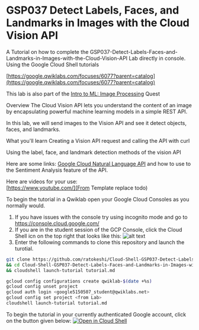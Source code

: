 # GSP037 Detect Labels, Faces, and Landmarks in Images with the Cloud Vision API
A Tutorial on how to complete the GSP037-Detect-Labels-Faces-and-Landmarks-in-Images-with-the-Cloud-Vision-API Lab directly in console. Using the Google Cloud Shell tutorials

[https://google.qwiklabs.com/focuses/6077?parent=catalog](https://google.qwiklabs.com/focuses/6077?parent=catalog)

This lab is also part of the [Intro to ML: Image Processing](https://google.qwiklabs.com/quests/85) Quest


Overview
The Cloud Vision API lets you understand the content of an image by encapsulating powerful machine learning models in a simple REST API.

In this lab, we will send images to the Vision API and see it detect objects, faces, and landmarks.

What you'll learn
Creating a Vision API request and calling the API with curl

Using the label, face, and landmark detection methods of the vision API


Here are some links: 
[Google Cloud Natural Language API](cloud.google.com/natural-language) and how to use to the Sentiment Analysis feature of the API.

Here are videos for your use:  
[https://www.youtube.com/](From Template replace todo)

To begin the tutorial in a Qwiklab open your Google Cloud Consoles as you normally would.
1.  If you have issues with the console try using incognito mode and go to https://console.cloud.google.com/
2.  If you are in the student session of the GCP Console, click the Cloud Shell icn on the top right that looks like this: ![alt text](https://walkthroughs.googleusercontent.com/tutorial/resources/cloud-shell-icon-v1.svg "Cloud Shell Icon on the top right of the GCP Console")
3.  Enter the following commands to clone this repository and launch the turotial.
```bash
git clone https://github.com/ratokeshi/Cloud-Shell-GSP037-Detect-Labels-Faces-and-Landmarks-in-Images-with-the-Cloud-Vision-API.git
&& cd Cloud-Shell-GSP037-Detect-Labels-Faces-and-Landmarks-in-Images-with-the-Cloud-Vision-API 
&& cloudshell launch-tutorial tutorial.md
```



```bash
gcloud config configurations create qwiklab-$(date +%s)
gcloud config unset project
gcloud auth login <google5150507_student@qwiklabs.net>
gcloud config set project <from Lab>
cloudshell launch-tutorial tutorial.md
```


To begin the tutorial in your currently authenticated Google account, click on the button given below:
[![Open in Cloud Shell](http://gstatic.com/cloudssh/images/open-btn.png)](https://console.cloud.google.com/cloudshell/open?git_repo=https://github.com/ratokeshi/Cloud-Shell-GSP037-Detect-Labels-Faces-and-Landmarks-in-Images-with-the-Cloud-Vision-API&tutorial=tutorial.md)
